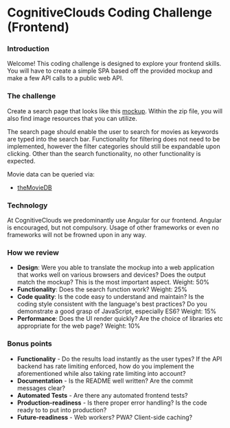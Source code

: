 # CognitiveClouds Coding Challenge (Frontend)

### Introduction 
Welcome! This coding challenge is designed to explore your frontend skills. You will have to create a simple SPA based off the provided mockup and make a few API calls to a public web API.

### The challenge
Create a search page that looks like this [mockup]. Within the zip file, you will also find image resources that you can utilize. 

The search page should enable the user to search for movies as keywords are typed into the search bar. Functionality for filtering does not need to be implemented, however the filter categories should still be expandable upon clicking. Other than the search functionality, no other functionality is expected. 

Movie data can be queried via: 
- [theMovieDB]

### Technology
At CognitiveClouds we predominantly use Angular for our frontend. Angular is encouraged, but not compulsory. Usage of other frameworks or even no frameworks will not be frowned upon in any way. 

### How we review
- **Design**: Were you able to translate the mockup into a web application that works well on various browsers and devices? Does the output match the mockup? This is the most important aspect. Weight: 50%
- **Functionality**: Does the search function work? Weight: 25%
- **Code quality**: Is the code easy to understand and maintain? Is the coding style consistent with the language's best practices? Do you demonstrate a good grasp of JavaScript, especially ES6? Weight: 15%
- **Performance**: Does the UI render quickly? Are the choice of libraries etc appropriate for the web page? Weight: 10%

### Bonus points
- **Functionality** - Do the results load instantly as the user types? If the API backend has rate limiting enforced, how do you implement the aforementioned while also taking rate limiting into account?
- **Documentation** - Is the README well written? Are the commit messages clear?
- **Automated Tests** - Are there any automated frontend tests?
- **Production-readiness** - Is there proper error handling? Is the code ready to to put into production?
- **Future-readiness** - Web workers? PWA? Client-side caching?

[mockup]: <https://drive.google.com/open?id=1SMvxNQYf-LHdBhKkIun94erDeCmNcs3u>
[theMovieDB]: <https://www.themoviedb.org/documentation/api>